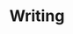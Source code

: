 ---
layout: writing
title: Writing
permalink: /writing/

sidebar:
    - personality: Personality
    - language: Language
---